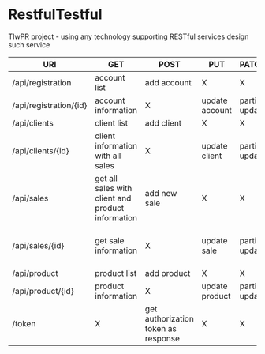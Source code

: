 # RestfulTestful
TIwPR project - using any technology supporting RESTful services design such service

| URI | GET | POST | PUT | PATCH | DELETE |
| --- | --- | --- | --- | --- | --- |
| /api/registration | account list | add account | X | X | X |
| /api/registration/{id} | account information | X | update account | partial update | deactivate account |
| /api/clients | client list | add client | X | X | X |
| /api/clients/{id} | client information with all sales | X | update client | partial update | archieve client and all his sales |
| /api/sales | get all sales with client and product information | add new sale | X | X | X |
| /api/sales/{id} | get sale information | X | update sale | partial update | archieve sale/delete archieved sale |
| /api/product | product list | add product | X | X | X |
| /api/product/{id} | product information | X | update product | partial update | discontinue product |
| /token | X | get authorization token as response | X | X | X |
